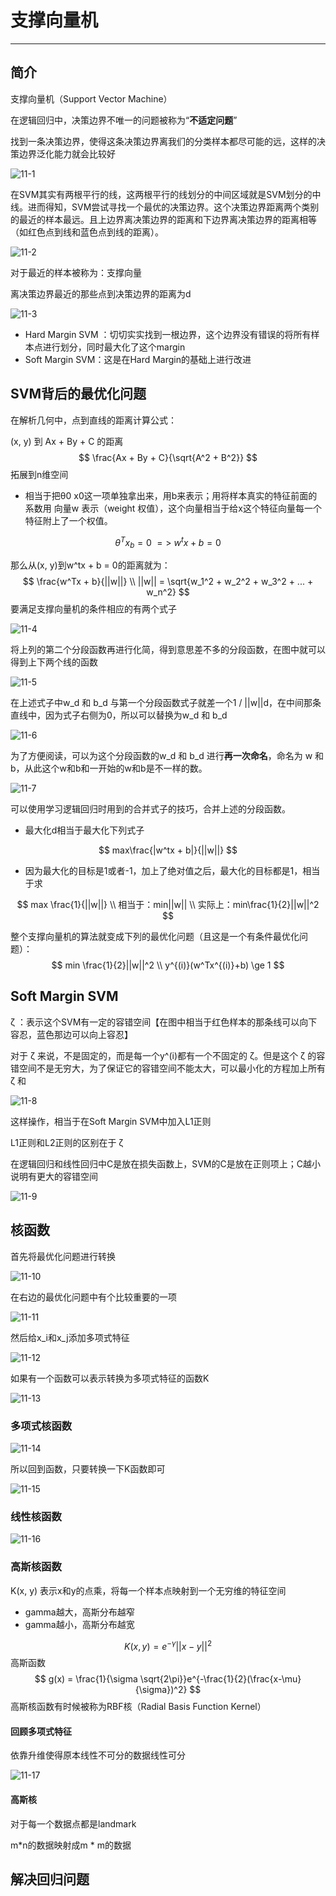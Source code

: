# 支撑向量机 

---

## 简介

支撑向量机（Support Vector Machine）

在逻辑回归中，决策边界不唯一的问题被称为“**不适定问题**”

找到一条决策边界，使得这条决策边界离我们的分类样本都尽可能的远，这样的决策边界泛化能力就会比较好

![11-1](img/11-1.png)

在SVM其实有两根平行的线，这两根平行的线划分的中间区域就是SVM划分的中线。进而得知，SVM尝试寻找一个最优的决策边界。这个决策边界距离两个类别的最近的样本最远。且上边界离决策边界的距离和下边界离决策边界的距离相等（如红色点到线和蓝色点到线的距离）。

![11-2](img/11-2.png)

对于最近的样本被称为：支撑向量

离决策边界最近的那些点到决策边界的距离为d

![11-3](img/11-3.png)

* Hard Margin SVM ：切切实实找到一根边界，这个边界没有错误的将所有样本点进行划分，同时最大化了这个margin
* Soft Margin SVM：这是在Hard Margin的基础上进行改进



## SVM背后的最优化问题

在解析几何中，点到直线的距离计算公式：

(x, y)  到 Ax + By + C 的距离
$$
\frac{Ax + By + C}{\sqrt{A^2 + B^2}}
$$
拓展到n维空间

* 相当于把θ0 x0这一项单独拿出来，用b来表示；用将样本真实的特征前面的系数用 向量w 表示（weight 权值），这个向量相当于给x这个特征向量每一个特征附上了一个权值。

$$
\theta^Tx_b = 0 \ => \  w^tx + b = 0
$$

那么从(x, y)到w^tx + b = 0的距离就为：
$$
\frac{w^Tx + b}{||w||} \\
||w|| = \sqrt{w_1^2 + w_2^2 + w_3^2 + ... + w_n^2}
$$
要满足支撑向量机的条件相应的有两个式子

![11-4](img/11-4.png)

将上列的第二个分段函数再进行化简，得到意思差不多的分段函数，在图中就可以得到上下两个线的函数

![11-5](img/11-5.png)

在上述式子中w_d 和 b_d 与第一个分段函数式子就差一个1 / ||w||d，在中间那条直线中，因为式子右侧为0，所以可以替换为w_d 和 b_d

![11-6](img/11-6.png)

为了方便阅读，可以为这个分段函数的w_d 和 b_d 进行**再一次命名**，命名为 w 和 b，从此这个w和b和一开始的w和b是不一样的数。

![11-7](img/11-7.png)

可以使用学习逻辑回归时用到的合并式子的技巧，合并上述的分段函数。

* 最大化d相当于最大化下列式子

$$
max\frac{|w^tx + b|}{||w||}
$$

* 因为最大化的目标是1或者-1，加上了绝对值之后，最大化的目标都是1，相当于求

$$
max \frac{1}{||w||} \\
相当于：min||w|| \\
实际上：min\frac{1}{2}||w||^2
$$

整个支撑向量机的算法就变成下列的最优化问题（且这是一个有条件最优化问题）：
$$
min \frac{1}{2}||w||^2 \\
y^{(i)}(w^Tx^{(i)}+b) \ge 1
$$


## Soft Margin SVM

ζ ：表示这个SVM有一定的容错空间【在图中相当于红色样本的那条线可以向下容忍，蓝色那边可以向上容忍】

对于 ζ 来说，不是固定的，而是每一个y^(i)都有一个不固定的 ζ。但是这个 ζ 的容错空间不是无穷大，为了保证它的容错空间不能太大，可以最小化的方程加上所有 ζ 和

 ![11-8](img/11-8.png)

这样操作，相当于在Soft Margin SVM中加入L1正则

L1正则和L2正则的区别在于 ζ

在逻辑回归和线性回归中C是放在损失函数上，SVM的C是放在正则项上；C越小说明有更大的容错空间

![11-9](img/11-9.png)



## 核函数

首先将最优化问题进行转换

![11-10](img/11-10.png)

在右边的最优化问题中有个比较重要的一项

![11-11](img/11-11.png)

然后给x_i和x_j添加多项式特征

![11-12](img/11-12.png)

如果有一个函数可以表示转换为多项式特征的函数K

![11-13](img/11-13.png)

### 多项式核函数

![11-14](img/11-14.png)

所以回到函数，只要转换一下K函数即可

![11-15](img/11-15.png)

### 线性核函数

![11-16](img/11-16.png)

### 高斯核函数

K(x, y) 表示x和y的点乘，将每一个样本点映射到一个无穷维的特征空间

* gamma越大，高斯分布越窄
* gamma越小，高斯分布越宽

$$
K(x,y) = e^{-\gamma}||x-y||^2
$$
高斯函数
$$
g(x) = \frac{1}{\sigma \sqrt{2\pi}}e^{-\frac{1}{2}(\frac{x-\mu}{\sigma})^2}
$$
高斯核函数有时候被称为RBF核（Radial Basis Function Kernel）

#### 回顾多项式特征

依靠升维使得原本线性不可分的数据线性可分

![11-17](img/11-17.png)

#### 高斯核

对于每一个数据点都是landmark

m*n的数据映射成m * m的数据



## 解决回归问题

